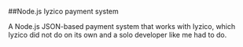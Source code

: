 ##Node.js Iyzico payment system

A Node.js JSON-based payment system that works with Iyzico, which Iyzico did not do on its own and a solo developer like me had to do.
